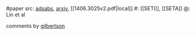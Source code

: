 #paper 
src: [adsabs](https://ui.adsabs.harvard.edu/abs/2014ApJ...792L...7L/abstract), [arxiv](https://arxiv.org/abs/1406.3025), [[1406.3025v2.pdf|local]] 
#: [[SETI]], [[SETA]] 
@: Lin et al

comments by [gilbertson](https://sites.psu.edu/seticourse/2018/04/06/the-nice-thing-about-some-pollution/) 

